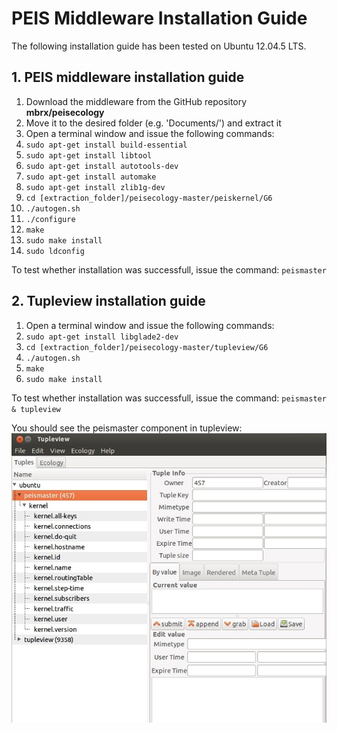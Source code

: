 ﻿# PEIS Middleware Installation Guide
The following installation guide has been tested on Ubuntu 12.04.5 LTS.

## 1. PEIS middleware installation guide
1. Download the middleware from the GitHub repository **mbrx/peisecology**
2. Move it to the desired folder (e.g. 'Documents/') and extract it
3. Open a terminal window and issue the following commands:
4. `sudo apt-get install build-essential`
5. `sudo apt-get install libtool`
6. `sudo apt-get install autotools-dev`
7. `sudo apt-get install automake`
8. `sudo apt-get install zlib1g-dev`
8. `cd [extraction_folder]/peisecology-master/peiskernel/G6`
9. `./autogen.sh`
10. `./configure`
11. `make`
12. `sudo make install`
13. `sudo ldconfig`

To test whether installation was successfull, issue the command:
`peismaster`

## 2. Tupleview installation guide
1. Open a terminal window and issue the following commands:
2. `sudo apt-get install libglade2-dev`
3. `cd [extraction_folder]/peisecology-master/tupleview/G6`
4. `./autogen.sh`
5. `make`
6. `sudo make install`

To test whether installation was successfull, issue the command:
`peismaster & tupleview`

You should see the peismaster component in tupleview:
![](https://github.com/bbbruno/WearAmI/blob/master/images/ss_tupleview.jpg)
